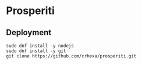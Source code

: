 # Prosperiti

## Deployment
```
sudo dnf install -y nodejs
sudo dnf install -y git
git clone https://github.com/crhexa/prosperiti.git
```